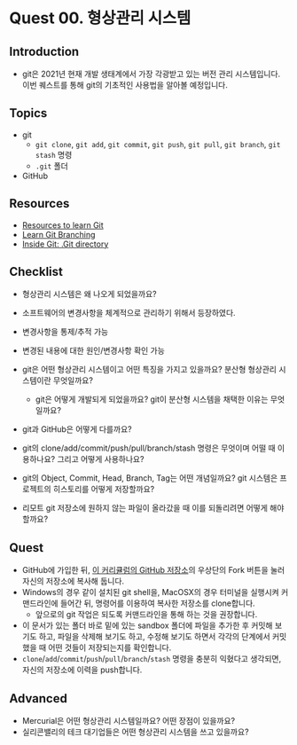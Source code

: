 # Quest 00. 형상관리 시스템

## Introduction
* git은 2021년 현재 개발 생태계에서 가장 각광받고 있는 버전 관리 시스템입니다. 이번 퀘스트를 통해 git의 기초적인 사용법을 알아볼 예정입니다.

## Topics
* git
  * `git clone`, `git add`, `git commit`, `git push`, `git pull`, `git branch`, `git stash` 명령
  * `.git` 폴더
* GitHub

## Resources
* [Resources to learn Git](https://try.github.io)
* [Learn Git Branching](https://learngitbranching.js.org/?locale=ko)
* [Inside Git: .Git directory](https://githowto.com/git_internals_git_directory)

## Checklist
* 형상관리 시스템은 왜 나오게 되었을까요?
 * 소프트웨어의 변경사항을 체계적으로 관리하기 위해서 등장하였다.
  * 변경사항을 통제/추적 가능 
  * 변경된 내용에 대한 원인/변경사항 확인 가능

* git은 어떤 형상관리 시스템이고 어떤 특징을 가지고 있을까요? 분산형 형상관리 시스템이란 무엇일까요?
  * git은 어떻게 개발되게 되었을까요? git이 분산형 시스템을 채택한 이유는 무엇일까요?
* git과 GitHub은 어떻게 다를까요?
* git의 clone/add/commit/push/pull/branch/stash 명령은 무엇이며 어떨 때 이용하나요? 그리고 어떻게 사용하나요?
* git의 Object, Commit, Head, Branch, Tag는 어떤 개념일까요? git 시스템은 프로젝트의 히스토리를 어떻게 저장할까요?
* 리모트 git 저장소에 원하지 않는 파일이 올라갔을 때 이를 되돌리려면 어떻게 해야 할까요?

## Quest
* GitHub에 가입한 뒤, [이 커리큘럼의 GitHub 저장소](https://github.com/KnowRe-Dev/WebDevCurriculum)의 우상단의 Fork 버튼을 눌러 자신의 저장소에 복사해 둡니다.
* Windows의 경우 같이 설치된 git shell을, MacOSX의 경우 터미널을 실행시켜 커맨드라인에 들어간 뒤, 명령어를 이용하여 복사한 저장소를 clone합니다.
  * 앞으로의 git 작업은 되도록 커맨드라인을 통해 하는 것을 권장합니다.
* 이 문서가 있는 폴더 바로 밑에 있는 sandbox 폴더에 파일을 추가한 후 커밋해 보기도 하고, 파일을 삭제해 보기도 하고, 수정해 보기도 하면서 각각의 단계에서 커밋했을 때 어떤 것들이 저장되는지를 확인합니다.
* `clone`/`add`/`commit`/`push`/`pull`/`branch`/`stash` 명령을 충분히 익혔다고 생각되면, 자신의 저장소에 이력을 push합니다.

## Advanced
* Mercurial은 어떤 형상관리 시스템일까요? 어떤 장점이 있을까요?
* 실리콘밸리의 테크 대기업들은 어떤 형상관리 시스템을 쓰고 있을까요?
